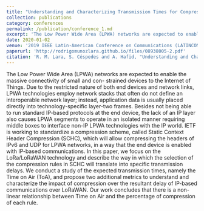 ```yaml
---
title: "Understanding and Characterizing Transmission Times for Compressed IP packets over LoRaWAN"
collection: publications
category: conferences
permalink: /publication/conference_1.md
excerpt: 'The Low Power Wide Area (LPWA) networks are expected to enable the massive connectivity of small and con- strained devices to the Internet of Things. Due to the restricted nature of both end devices and network links, LPWA technologies employ network stacks that often do not define an interoperable network layer; instead, application data is usually placed directly into technology-specific layer-two frames. Besides not being able to run standard IP-based protocols at the end device, the lack of an IP layer also causes LPWA segments to operate in an isolated manner requiring middle boxes to interface non-IP LPWA technologies with the IP world. IETF is working to standardize a compression scheme, called Static Context Header Compression (SCHC), which will allow compressing the headers of IPv6 and UDP for LPWA networks, in a way that the end device is enabled with IP-based communications. In this paper, we focus on the LoRa/LoRaWAN technology and describe the way in which the selection of the compression rules in SCHC will translate into specific transmission delays. We conduct a study of the expected transmission times, namely the Time on Air (ToA), and propose two additional metrics to understand and characterize the impact of compression over the resultant delay of IP-based communications over LoRaWAN. Our work concludes that there is a non-linear relationship between Time on Air and the percentage of compression of each rule.'
date: 2020-01-02
venue: '2019 IEEE Latin-American Conference on Communications (LATINCOM)'
paperurl: 'http://rodrigomunozlara.github.io/files/08938005-2.pdf'
citation: 'R. M. Lara, S. Céspedes and A. Hafid, "Understanding and Characterizing Transmission Times for Compressed IP packets over LoRaWAN," 2019 IEEE Latin-American Conference on Communications (LATINCOM), Salvador, Brazil, 2019, pp. 1-6, doi: 10.1109/LATINCOM48065.2019.8938005.'
---
```


The Low Power Wide Area (LPWA) networks are expected to enable the massive connectivity of small and con- strained devices to the Internet of Things. Due to the restricted nature of both end devices and network links, LPWA technologies employ network stacks that often do not define an interoperable network layer; instead, application data is usually placed directly into technology-specific layer-two frames. Besides not being able to run standard IP-based protocols at the end device, the lack of an IP layer also causes LPWA segments to operate in an isolated manner requiring middle boxes to interface non-IP LPWA technologies with the IP world. IETF is working to standardize a compression scheme, called Static Context Header Compression (SCHC), which will allow compressing the headers of IPv6 and UDP for LPWA networks, in a way that the end device is enabled with IP-based communications. In this paper, we focus on the LoRa/LoRaWAN technology and describe the way in which the selection of the compression rules in SCHC will translate into specific transmission delays. We conduct a study of the expected transmission times, namely the Time on Air (ToA), and propose two additional metrics to understand and characterize the impact of compression over the resultant delay of IP-based communications over LoRaWAN. Our work concludes that there is a non-linear relationship between Time on Air and the percentage of compression of each rule.